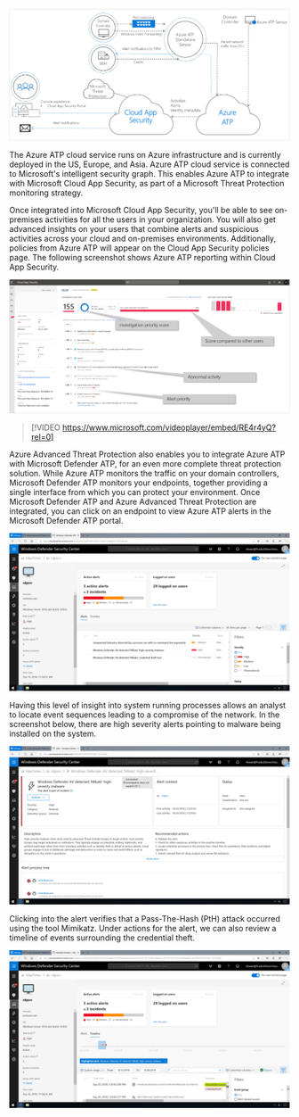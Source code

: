 
[ ![Integration architecture](../media/integration-architecture.png) ](../media/integration-architecture-magnify.png#lightbox)

The Azure ATP cloud service runs on Azure infrastructure and is currently deployed in the US, Europe, and Asia. Azure ATP cloud service is connected to Microsoft's intelligent security graph. This enables Azure ATP to integrate with Microsoft Cloud App Security, as part of a Microsoft Threat Protection monitoring strategy.

Once integrated into Microsoft Cloud App Security, you'll be able to see on-premises activities for all the users in your organization. You will also get advanced insights on your users that combine alerts and suspicious activities across your cloud and on-premises environments. Additionally, policies from Azure ATP will appear on the Cloud App Security policies page. The following screenshot shows Azure ATP reporting within Cloud App Security.

[ ![Azure ATP reporting within Microsoft Cloud App Security](../media/azure-reporting-cloud-app-security.png) ](../media/azure-reporting-cloud-app-security-magnify.png#lightbox)

>
> [!VIDEO https://www.microsoft.com/videoplayer/embed/RE4r4yQ?rel=0]

Azure Advanced Threat Protection also enables you to integrate Azure ATP with Microsoft Defender ATP, for an even more complete threat protection solution. While Azure ATP monitors the traffic on your domain controllers, Microsoft Defender ATP monitors your endpoints, together providing a single interface from which you can protect your environment.
Once Microsoft Defender ATP and Azure Advanced Threat Protection are integrated, you can click on an endpoint to view Azure ATP alerts in the Microsoft Defender ATP portal.

[ ![Windows Defender Security Center](../media/windows-defender-security-center.png) ](../media/windows-defender-security-center-magnify.png#lightbox)

Having this level of insight into system running processes allows an analyst to locate event sequences leading to a compromise of the network. In the screenshot below, there are high severity alerts pointing to malware being installed on the system.

[ ![High severity malware alert](../media/high-severity-malware-alert.png) ](../media/high-severity-malware-alert-magnify.png#lightbox)

Clicking into the alert verifies that a Pass-The-Hash (PtH) attack occurred using the tool Mimikatz. Under actions for the alert, we can also review a timeline of events surrounding the credential theft.

[ ![Review a timeline of events surrounding the credential theft](../media/event-timeline.png) ](../media/event-timeline-magnify.png#lightbox)
